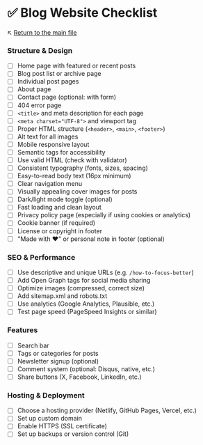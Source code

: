 # ✅ Blog Website Checklist

↖️ [Return to the main file](../README.md)

### Structure & Design

- [ ] Home page with featured or recent posts
- [ ] Blog post list or archive page
- [ ] Individual post pages
- [ ] About page
- [ ] Contact page (optional: with form)
- [ ] 404 error page
- [ ] `<title>` and meta description for each page
- [ ] `<meta charset="UTF-8">` and viewport tag
- [ ] Proper HTML structure (`<header>`, `<main>`, `<footer>`)
- [ ] Alt text for all images
- [ ] Mobile responsive layout
- [ ] Semantic tags for accessibility
- [ ] Use valid HTML (check with validator)
- [ ] Consistent typography (fonts, sizes, spacing)
- [ ] Easy-to-read body text (16px minimum)
- [ ] Clear navigation menu
- [ ] Visually appealing cover images for posts
- [ ] Dark/light mode toggle (optional)
- [ ] Fast loading and clean layout
- [ ] Privacy policy page (especially if using cookies or analytics)
- [ ] Cookie banner (if required)
- [ ] License or copyright in footer
- [ ] "Made with ❤️" or personal note in footer (optional)

### SEO & Performance

- [ ] Use descriptive and unique URLs (e.g. `/how-to-focus-better`)
- [ ] Add Open Graph tags for social media sharing
- [ ] Optimize images (compressed, correct size)
- [ ] Add sitemap.xml and robots.txt
- [ ] Use analytics (Google Analytics, Plausible, etc.)
- [ ] Test page speed (PageSpeed Insights or similar)

### Features

- [ ] Search bar
- [ ] Tags or categories for posts
- [ ] Newsletter signup (optional)
- [ ] Comment system (optional: Disqus, native, etc.)
- [ ] Share buttons (X, Facebook, LinkedIn, etc.)

### Hosting & Deployment

- [ ] Choose a hosting provider (Netlify, GitHub Pages, Vercel, etc.)
- [ ] Set up custom domain
- [ ] Enable HTTPS (SSL certificate)
- [ ] Set up backups or version control (Git)